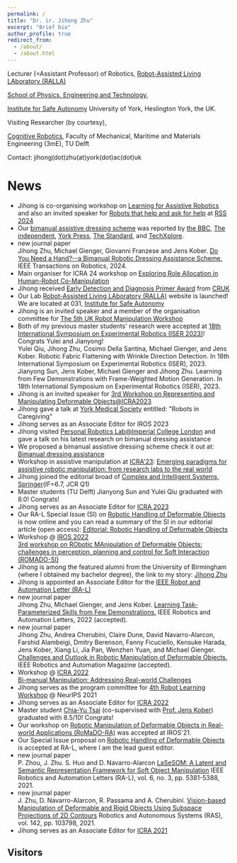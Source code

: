 ```yaml
---
permalink: /
title: "Dr. ir. Jihong Zhu"
excerpt: "Brief bio"
author_profile: true
redirect_from:
  - /about/
  - /about.html
---
```


Lecturer (=Assistant Professor) of Robotics, [Robot-Assisted Living LAboratory (RALLA)](https://uyork-robotic-manipulation-lab.github.io/)

[School of Physics, Engineering and Technology](https://www.york.ac.uk/physics-engineering-technology/),

[Institute for Safe Autonomy](https://www.york.ac.uk/safe-autonomy/)
University of York,
Heslington York, the UK.

Visiting Researcher (by courtesy),

[Cognitive Robotics](https://www.tudelft.nl/en/3me/about/departments/cognitive-robotics-cor/), Faculty of Mechanical, Maritime and Materials Engineering (3mE), TU Delft

Contact: jihong(dot)zhu(at)york(dot)ac(dot)uk



# News
* Jihong is co-organising workshop on [Learning for Assistive Robotics](https://sites.google.com/view/rss2024-assistive-robotics) and also an invited speaker for [Robots that help 
and ask for help](https://sites.google.com/unisi.it/robots-that-ask-for-help/home-page) at [RSS 2024](https://roboticsconference.org/) 
* Our [bimanual assistive dressing scheme](https://sites.google.com/view/bimanualassitdressing/) was reported by [the BBC](https://www.bbc.co.uk/news/uk-england-york-north-yorkshire-68489999), [The independent](https://www.independent.co.uk/news/health/robotics-york-university-caroline-abrahams-netherlands-martin-green-b2506739.html), [York Press](https://www.yorkpress.co.uk/news/24160329.university-york-scientists-create-two-armed-carer-robot/), [The Standard](https://www.standard.co.uk/news/health/robotics-netherlands-care-age-uk-england-b1143098.html), and [TechXplore](https://techxplore.com/news/2024-03-robot-mimic-actions-workers.html).
* new journal paper<br>
  Jihong Zhu, Michael Gienger, Giovanni Franzese and Jens Kober. [Do You Need a Hand?--a Bimanual Robotic Dressing Assistance Scheme.](https://arxiv.org/pdf/2301.02749.pdf) IEEE Transactions on Robotics, 2024. 
* Main organiser for ICRA 24 workshop on [Exploring Role Allocation in Human-Robot Co-Manipulation](https://sites.google.com/york.ac.uk/icra24-co-manipulation/home-page)
* Jihong received [Early Detection and Diagnosis Primer Award](https://www.cancerresearchuk.org/funding-for-researchers/our-funding-schemes/early-detection-and-diagnosis-primer-award) from [CRUK](https://www.cancerresearchuk.org/)
* Our Lab [Robot-Assisted Living LAboratory (RALLA)](https://uyork-robotic-manipulation-lab.github.io/) website is launched! We are located at 031, [Institute for Safe Autonomy](https://www.york.ac.uk/safe-autonomy/)
* Jihong is an invited speaker and a member of the organisation committee for [The 5th UK Robot Manipulation Workshop](https://www.robot-manipulation.uk/)
* Both of my previous master students' research were accepted at [18th International Symposium on Experimental Robotics (ISER 2023)](https://iser2023.org/)! Congrats Yulei and Jianyong! <br>
Yulei Qiu, Jihong Zhu, Cosimo Della Santina, Michael Gienger, and Jens Kober. Robotic Fabric Flattening with Wrinkle Direction Detection. In 18th International Symposium on Experimental Robotics (ISER), 2023. <br>
Jianyong Sun, Jens Kober, Michael Gienger and Jihong Zhu. Learning from Few Demonstrations with Frame-Weighted Motion Generation. In 18th International Symposium on Experimental Robotics (ISER), 2023.
* Jihong is an invited speaker for [3rd Workshop on Representing and Manipulating Deformable Objects@ICRA2023](https://deformable-workshop.github.io/icra2023/)
* Jihong gave a talk at [York Medical Society](https://yorkmedsoc.org/) entitled: "Robots in Caregiving"
* Jihong serves as an Associate Editor for IROS 2023
* Jihong visited [Personal Robotics Lab@Imperial College London](https://www.imperial.ac.uk/personal-robotics/) and gave a talk on his latest research on bimanual dressing assistance
* We proposed a bimanual assistive dressing scheme check it out at: [Bimanual dressing assistance](https://sites.google.com/view/bimanualassitdressing/)
* Workshop in assistive manipulation at [ICRA'23](https://www.icra2023.org/): [Emerging paradigms for assistive robotic manipulation: from research labs to the real world](http://sirslab.diism.unisi.it/WorkshopManipulation/index.html)
* Jihong joined the editorial broad of [Complex and Intelligent Systems, Springer](https://www.springer.com/journal/40747)(IF=6.7, JCR Q1)
* Master students (TU Delft) Jianyong Sun and Yulei Qiu graduated with 8.0! Congrats!
* Jihong serves as an Associate Editor for [ICRA 2023](https://www.icra2023.org/)
* Our RA-L Special Issue (SI) on [Robotic Handling of Deformable Objects](https://www.ieee-ras.org/publications/ra-l/special-issues/cfp-robotic-handling-of-deformable-objects) is now online and you can read a summary of the SI in our editorial article (open access): [Editorial: Robotic Handling of Deformable Objects](https://ieeexplore.ieee.org/document/9823380)
* Workshop @ [IROS 2022](https://iros2022.org/) <br>
  [3rd workshop on RObotic MAnipulation of Deformable Objects: challenges in perception, planning and control for Soft Interaction (ROMADO-SI)](https://romado-workshop.github.io/ROMADO2022/)
* Jihong is among the featured alumni from the University of Birmingham (where I obtained my bachelor degree), the link to my story: [Jihong Zhu](https://www.birmingham.ac.uk/university/colleges/eps/eps-community/alumni-profiles-new/eese/jihong-zhu.aspx)
* Jihong is appointed an Associate Editor for the [IEEE Robot and Automation Letter (RA-L)](https://www.ieee-ras.org/publications/ra-l)
* new journal paper<br>
  Jihong Zhu, Michael Gienger, and Jens Kober. [Learning Task-Parameterized Skills from Few Demonstrations.](https://arxiv.org/pdf/2201.09975.pdf) IEEE Robotics and Automation Letters, 2022 (accepted).
* new journal paper<br>
   Jihong Zhu, Andrea Cherubini, Claire Dune, David Navarro-Alarcon, Farshid Alambeigi, Dmitry Berenson, Fanny Ficuciello, Kensuke Harada, Jens Kober, Xiang Li, Jia Pan, Wenzhen Yuan, and Michael Gienger. [Challenges and Outlook in Robotic Manipulation of Deformable Objects.](https://arxiv.org/pdf/2105.01767.pdf) IEEE Robotics and Automation Magazine (accepted).
* Workshop @ [ICRA 2022](https://www.icra2022.org/) <br>
  [Bi-manual Manipulation: Addressing Real-world Challenges](https://sites.google.com/view/bm4rw/home)
* Jihong serves as the program committee for [4th Robot Learning Workshop](http://www.robot-learning.ml/2021/) @ NeurIPS 2021
* Jihong serves as an Associate Editor for [ICRA 2022](http://www.icra2022.org/)  
* Master student [Chia-Yu Tsai](https://www.linkedin.com/in/chia-yu-tsai/) (co-supervised with [Prof. Jens Kober](http://www.jenskober.de/)) graduated with 8.5/10! Congrats!
* Our workshop on [Robotic Manipulation of Deformable Objects in Real-world Applications (RoMaDO-RA)](https://adkoessler.github.io/romadora-workshop/) was accepted at IROS'21.
* Our Special Issue proposal on [Robotic Handling of Deformable Objects](https://www.ieee-ras.org/publications/ra-l/special-issues/cfp-robotic-handling-of-deformable-objects) is accepted at RA-L, where I am the lead guest editor.
* new journal paper<br>
   P. Zhou, J. Zhu. S. Huo and D. Navarro-Alarcon [LaSeSOM: A Latent and Semantic Representation Framework for Soft Object Manipulation](https://arxiv.org/pdf/2012.05412.pdf) IEEE Robotics and Automation Letters (RA-L), vol. 6, no. 3, pp. 5381-5388, 2021.
* new journal paper<br>
   J. Zhu, D. Navarro-Alarcon, R. Passama and A. Cherubini. [Vision-based Manipulation of Deformable and Rigid Objects Using Subspace Projections of 2D Contours](https://arxiv.org/abs/2006.09023) Robotics and Autonomous Systems (RAS), vol. 142, pp. 103798, 2021.
* Jihong serves as an Associate Editor for [ICRA 2021](http://www.icra2021.org/)

## Visitors
<div style="display:inline-block;width:300px;"><script type="text/javascript" src="//rf.revolvermaps.com/0/0/7.js?i=5s2tz6kw2w2&amp;m=0&amp;c=ff0000&amp;cr1=ffffff&amp;sx=0" async="async"></script></div>
